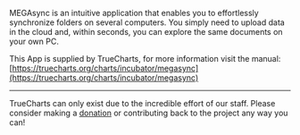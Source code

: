 MEGAsync is an intuitive application that enables you to effortlessly synchronize folders on several computers. You simply need to upload data in the cloud and, within seconds, you can explore the same documents on your own PC.

This App is supplied by TrueCharts, for more information visit the manual: [https://truecharts.org/charts/incubator/megasync](https://truecharts.org/charts/incubator/megasync)

---

TrueCharts can only exist due to the incredible effort of our staff.
Please consider making a [donation](https://truecharts.org/about/sponsor) or contributing back to the project any way you can!
